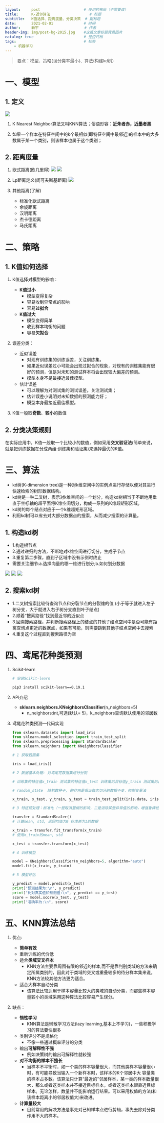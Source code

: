 ```yaml
---
layout:     post                    # 使用的布局（不需要改）
title:      K-近邻算法   			    # 标题 		  
subtitle:   K值选择、距离度量、分类决策  # 副标题
date:       2021-02-01              # 时间
author:     新宇                     # 作者
header-img: img/post-bg-2015.jpg    #这篇文章标题背景图片
catalog: true                       # 是否归档
tags:                               # 标签
    - 机器学习
---
```

> 要点：模型、策略(误分类率最小)、算法(构建kd树)

# 一、模型
## 1. 定义
![](https://tva1.sinaimg.cn/large/008eGmZEly1gn83nn6z64j30kf0dsk6u.jpg)

1. K Nearest Neighbor算法又叫KNN算法；俗语形容：**近朱者赤，近墨者黑**

2. 如果一个样本在特征空间中的k个最相似(即特征空间中最邻近)的样本中的大多数属于某一个类别，则该样本也属于这个类别；

## 2. 距离度量
1. 欧式距离(欧几里得)
![](https://tva1.sinaimg.cn/large/008eGmZEly1gn83rkgffij30t60ju0yc.jpg)
![](https://tva1.sinaimg.cn/large/008eGmZEly1gn83rkog2oj31ae0hq12i.jpg)

2. Lp距离定义(闵可夫斯基距离)
![](https://tva1.sinaimg.cn/large/008eGmZEly1gn854lx3tuj314k0lqq91.jpg)

3. 其他距离(了解)
	- 标准化欧式距离
	- 余旋距离
	- 汉明距离
	- 杰卡德距离
	- 马氏距离


# 二、策略
## 1. K值如何选择
1. K值选择对模型的影响：
	- **K值过小**
		- 模型变得复杂
		- 容易收到异常点的影响
		- 容易**过拟合**
	- **K值过大**
		- 模型变得简单
		- 收到样本均衡的问题
		- 容易**欠拟合**

2. 误差分类：
	- 近似误差
		- 对现有训练集的训练误差，关注训练集， 
		- 如果近似误差过小可能会出现过拟合的现象，对现有的训练集能有很好的预测，但是对未知的测试样本将会出现较大偏差的预测。 
		- 模型本身不是最接近最佳模型。
	- 估计误差
		- 可以理解为对测试集的测试误差，关注测试集；
		- 估计误差小说明对未知数据的预测能力好； 
		- 模型本身最接近最佳模型。

3. K值一般取**奇数**、**较小**的数值

## 2. 分类决策规则
在实际应用中，K值一般取一个比较小的数值，例如采用**交叉验证法**(简单来说，就是把训练数据在分成两组:训练集和验证集)来选择最优的K值。

# 三、算法
- kd树(K-dimension tree)是一种对k维空间中的实例点进行存储以便对其进行快速检索的树形数据结构。
- kd树是一种二叉树，表示对k维空间的一个划分，构造kd树相当于不断地用垂直于坐标轴的超平面将K维空间切分，构成一系列的K维超矩形区域。
- kd树的每个结点对应于一个k维超矩形区域。
- 利用kd树可以省去对大部分数据点的搜索，从而减少搜索的计算量。

## 1. 构造kd树
- 1.构造根节点 
- 2.通过递归的方法，不断地对k维空间进行切分，生成子节点 
- 3.重复第二步骤，直到子区域中没有示例时终止 
- 需要关注细节:a.选择向量的哪一维进行划分;b.如何划分数据


![](https://tva1.sinaimg.cn/large/008eGmZEly1gn9ch1www1j30hg0j20t9.jpg)
![](https://tva1.sinaimg.cn/large/008eGmZEly1gn9ch1lnyaj30ls0fsmxq.jpg)
![](https://tva1.sinaimg.cn/large/008eGmZEly1gn9ch1ftiij30i20fa3yv.jpg)

## 2. 搜索kd树
- 1.二叉树搜索比较待查询节点和分裂节点的分裂维的值 (小于等于就进入左子树分支，大于就进入右子树分支直到叶子结点) 
- 2.顺着“搜索路径”找到最近邻的近似点 
- 3.回溯搜索路径，并判断搜索路径上的结点的其他子结点空间中是否可能有距离查询点更近的数据点，如果有可能，则需要跳到其他子结点空间中去搜索
- 4.重复这个过程直到搜索路径为空

# 四、鸢尾花种类预测

1. Scikit-learn
	```sh
	# 安装Scikit-learn

	pip3 install scikit-learn==0.19.1
	```

3. API介绍
	- **sklearn.neighbors.KNeighborsClassifier**(n_neighbors=5)
		- n_neighbors:int,可选(默认= 5)，k_neighbors查询默认使用的邻居数

4. 鸢尾花种类预测—代码实现
	```python
	from sklearn.datasets import load_iris
	from sklearn.model_selection import train_test_split
	from sklearn.preprocessing import StandardScaler
	from sklearn.neighbors import KNeighborsClassifier

	# 1 获取数据集

	iris = load_iris()

	# 2 数据基本处理: 对鸢尾花数据集进行分割

	# 训练集的特征值x_train 测试集的特征值x_test 训练集的目标值y_train 测试集的目标值y_test

	# random_state  随机数种子, 的作用是保证每次切分的数据不变，控制变量法

	x_train, x_test, y_train, y_test = train_test_split(iris.data, iris.target, random_state=22)

	# 3 特征预处理：标准化（一是取消量纲的影响，二是消除某些异常值的影响，增强鲁棒性）

	transfer = StandardScaler()
	# 计算mean, std, 返回均值为0 标准差为1的数据

	x_train = transfer.fit_transform(x_train)
	# 使用x_train的mean, std

	x_test = transfer.transform(x_test)

	# 4 训练模型

	model = KNeighborsClassifier(n_neighbors=5, algorithm="auto")
	model.fit(x_train, y_train)

	# 5 模型评估

	y_predict = model.predict(x_test)
	print("预测结果为:\n", y_predict)
	print("比对真实值和预测值:\n", y_predict == y_test)
	score = model.score(x_test, y_test)
	print("准确率为:\n", score)
	```


# 五、KNN算法总结
1. 优点:
	- **简单有效**
	- 重新训练的代价低 
	- 适合**类域交叉样本**
		- KNN方法主要靠周围有限的邻近的样本,而不是靠判别类域的方法来确定所属类别的，因此对于类域的交叉或重叠较多的待分样本集来说，KNN方法较其他方法更为适合。 
	- 适合大样本自动分类
		- 该算法比较适用于样本容量比较大的类域的自动分类，而那些样本容量较小的类域采用这种算法比较容易产生误分。

2. 缺点：
	- **惰性学习**
		- KNN算法是懒散学习方法(lazy learning,基本上不学习)，一些积极学习的算法要快很多 
	- 类别评分不是规格化
		- 不像一些通过概率评分的分类 
	- 输出**可解释性不强**
		- 例如决策树的输出可解释性就较强 
	- **对不均衡的样本不擅长**
		- 当样本不平衡时，如一个类的样本容量很大，而其他类样本容量很小时，有可能导致当输入一个新样本时，该样本的K个邻居中大 容量类的样本占多数。该算法只计算“最近的”邻居样本，某一类的样本数量很大，那么或者这类样本并不接近目标样本，或者这类样本很靠近目标样本。无论怎样，数量并不能影响运行结果。可以采用权值的方法(和该样本距离小的邻居权值大)来改进。
	- **计算量较大**
		- 目前常用的解决方法是事先对已知样本点进行剪辑，事先去除对分类作用不大的样本。
